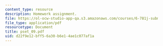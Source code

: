 ```yaml
---
content_type: resource
description: Homework assignment.
file: https://ol-ocw-studio-app-qa.s3.amazonaws.com/courses/6-781j-submicrometer-and-nanometer-technology-spring-2006/d22f9e12bff56a30b6e14ae1c077af1a_pset_09.pdf
file_type: application/pdf
resourcetype: Document
title: pset_09.pdf
uid: d22f9e12-bff5-6a30-b6e1-4ae1c077af1a
---
```

